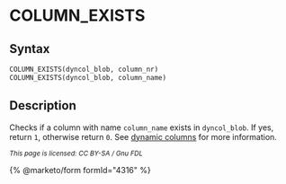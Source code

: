 # COLUMN\_EXISTS

## Syntax

```sql
COLUMN_EXISTS(dyncol_blob, column_nr)
COLUMN_EXISTS(dyncol_blob, column_name)
```

## Description

Checks if a column with name `column_name` exists in `dyncol_blob`. If yes, return `1`, otherwise return `0`. See [dynamic columns](../../../sql-structure/nosql/dynamic-columns.md) for more information.

<sub>_This page is licensed: CC BY-SA / Gnu FDL_</sub>

{% @marketo/form formId="4316" %}
